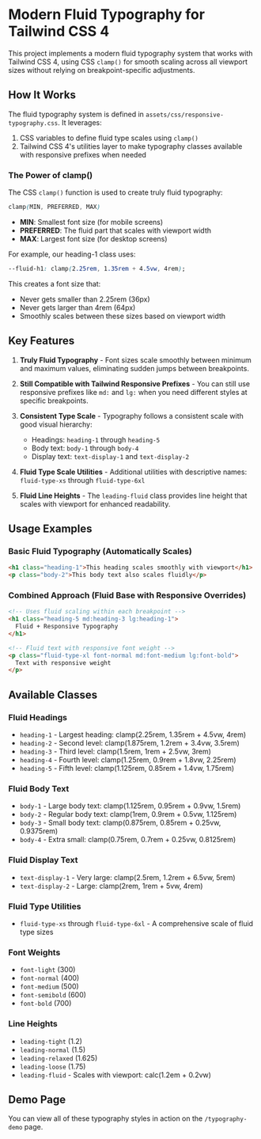 # Modern Fluid Typography for Tailwind CSS 4

This project implements a modern fluid typography system that works with Tailwind CSS 4, using CSS `clamp()` for smooth scaling across all viewport sizes without relying on breakpoint-specific adjustments.

## How It Works

The fluid typography system is defined in `assets/css/responsive-typography.css`. It leverages:

1. CSS variables to define fluid type scales using `clamp()`
2. Tailwind CSS 4's utilities layer to make typography classes available with responsive prefixes when needed

### The Power of clamp()

The CSS `clamp()` function is used to create truly fluid typography:

```css
clamp(MIN, PREFERRED, MAX)
```

- **MIN**: Smallest font size (for mobile screens)
- **PREFERRED**: The fluid part that scales with viewport width
- **MAX**: Largest font size (for desktop screens)

For example, our heading-1 class uses:

```css
--fluid-h1: clamp(2.25rem, 1.35rem + 4.5vw, 4rem);
```

This creates a font size that:
- Never gets smaller than 2.25rem (36px)
- Never gets larger than 4rem (64px)
- Smoothly scales between these sizes based on viewport width

## Key Features

1. **Truly Fluid Typography** - Font sizes scale smoothly between minimum and maximum values, eliminating sudden jumps between breakpoints.

2. **Still Compatible with Tailwind Responsive Prefixes** - You can still use responsive prefixes like `md:` and `lg:` when you need different styles at specific breakpoints.

3. **Consistent Type Scale** - Typography follows a consistent scale with good visual hierarchy:
   - Headings: `heading-1` through `heading-5`
   - Body text: `body-1` through `body-4`
   - Display text: `text-display-1` and `text-display-2`

4. **Fluid Type Scale Utilities** - Additional utilities with descriptive names: `fluid-type-xs` through `fluid-type-6xl`

5. **Fluid Line Heights** - The `leading-fluid` class provides line height that scales with viewport for enhanced readability.

## Usage Examples

### Basic Fluid Typography (Automatically Scales)

```html
<h1 class="heading-1">This heading scales smoothly with viewport</h1>
<p class="body-2">This body text also scales fluidly</p>
```

### Combined Approach (Fluid Base with Responsive Overrides)

```html
<!-- Uses fluid scaling within each breakpoint -->
<h1 class="heading-5 md:heading-3 lg:heading-1">
  Fluid + Responsive Typography
</h1>

<!-- Fluid text with responsive font weight -->
<p class="fluid-type-xl font-normal md:font-medium lg:font-bold">
  Text with responsive weight
</p>
```

## Available Classes

### Fluid Headings

- `heading-1` - Largest heading: clamp(2.25rem, 1.35rem + 4.5vw, 4rem)
- `heading-2` - Second level: clamp(1.875rem, 1.2rem + 3.4vw, 3.5rem)
- `heading-3` - Third level: clamp(1.5rem, 1rem + 2.5vw, 3rem)
- `heading-4` - Fourth level: clamp(1.25rem, 0.9rem + 1.8vw, 2.25rem)
- `heading-5` - Fifth level: clamp(1.125rem, 0.85rem + 1.4vw, 1.75rem)

### Fluid Body Text

- `body-1` - Large body text: clamp(1.125rem, 0.95rem + 0.9vw, 1.5rem)
- `body-2` - Regular body text: clamp(1rem, 0.9rem + 0.5vw, 1.125rem)
- `body-3` - Small body text: clamp(0.875rem, 0.85rem + 0.25vw, 0.9375rem)
- `body-4` - Extra small: clamp(0.75rem, 0.7rem + 0.25vw, 0.8125rem)

### Fluid Display Text

- `text-display-1` - Very large: clamp(2.5rem, 1.2rem + 6.5vw, 5rem)
- `text-display-2` - Large: clamp(2rem, 1rem + 5vw, 4rem)

### Fluid Type Utilities

- `fluid-type-xs` through `fluid-type-6xl` - A comprehensive scale of fluid type sizes

### Font Weights

- `font-light` (300)
- `font-normal` (400)
- `font-medium` (500)
- `font-semibold` (600)
- `font-bold` (700)

### Line Heights

- `leading-tight` (1.2)
- `leading-normal` (1.5)
- `leading-relaxed` (1.625)
- `leading-loose` (1.75)
- `leading-fluid` - Scales with viewport: calc(1.2em + 0.2vw)

## Demo Page

You can view all of these typography styles in action on the `/typography-demo` page. 